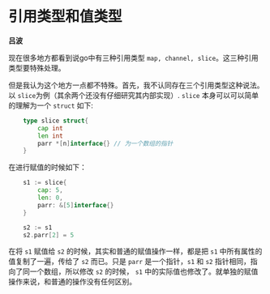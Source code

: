 # 引用类型和值类型

**吕波**

现在很多地方都看到说go中有三种引用类型 `map, channel, slice`。这三种引用类型要特殊处理。

但是我认为这个地方一点都不特殊。首先，我不认同存在三个引用类型这种说法。以 `slice`为例（其余两个还没有仔细研究其内部实现）. `slice` 本身可以可以简单的理解为一个 `struct` 如下:

```go 
    type slice struct{
        cap int
        len int
        parr *[n]interface{} // 为一个数组的指针
    }
```

在进行赋值的时候如下：
```go
    s1 := slice{
        cap: 5,
        len: 0,
        parr: &[5]interface{}
    }

    s2 := s1
    s2.parr[2] = 5
```

在将 `s1` 赋值给 `s2` 的时候，其实和普通的赋值操作一样，都是把 `s1` 中所有属性的值复制了一遍，传给了 `s2` 而已。只是 `parr` 是一个指针，`s1` 和 `s2` 指针相同，指向了同一个数组，所以修改 `s2` 的时候， `s1` 中的实际值也修改了。就单独的赋值操作来说，和普通的操作没有任何区别。
